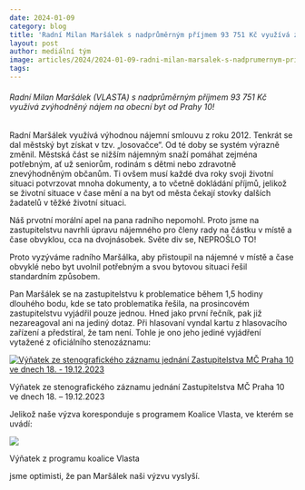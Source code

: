 ```yaml
---
date: 2024-01-09
category: blog
title: 'Radní Milan Maršálek s nadprůměrným příjmem 93 751 Kč využívá zvýhodněný nájem na obecní byt'
layout: post
author: mediální tým
image: articles/2024/2024-01-09-radni-milan-marsalek-s-nadprumernym-prijmem-93-751-kc-vyuziva-zvyhodneny-najem-na-obecni-byt.jpg
tags:
---
```



###### Radní Milan Maršálek (VLASTA) s nadprůměrným příjmem 93 751 Kč využívá zvýhodněný  nájem na obecní byt od Prahy 10!

Radní Maršálek využívá výhodnou nájemní smlouvu z roku 2012. Tenkrát se dal městský byt získat v tzv. „losovačce“. Od té doby se systém výrazně změnil. Městská část se nižším nájemným snaží pomáhat zejména potřebným, ať už seniorům, rodinám s dětmi nebo zdravotně znevýhodněným občanům. Ti ovšem musí každé dva roky svoji životní situaci potvrzovat mnoha dokumenty, a to včetně dokládání příjmů, jelikož se životní situace v čase mění a na byt od města čekají stovky dalších žadatelů v těžké životní situaci.

Náš prvotní morální apel na pana radního nepomohl. Proto jsme na zastupitelstvu navrhli úpravu nájemného pro členy rady na částku v místě a čase obvyklou, cca na dvojnásobek. Světe div se, NEPROŠLO TO!

Proto vyzýváme radního Maršálka, aby přistoupil na nájemné v místě a čase obvyklé nebo byt uvolnil potřebným a svou bytovou situaci řešil standardním způsobem.

Pan Maršálek se na zastupitelstvu k problematice během 1,5 hodiny dlouhého bodu, kde se tato problematika řešila, na prosincovém zastupitelstvu vyjádřil pouze jednou. Hned jako první řečník, pak již nezareagoval ani na jediný dotaz. Při hlasovaní vyndal kartu z hlasovacího zařízení a předstíral, že tam není. Tohle je ono jeho jediné vyjádření vytažené z oficiálního stenozáznamu:

[![Výňatek ze stenografického záznamu jednání Zastupitelstva MČ Praha 10 ve dnech 18. - 19.12.2023](https://pirati10.cz/wp-content/uploads/2024/01/Marsalek_najem.png)](https://praha10.cz/Portals/0/docs/RaZ/steno/s2022-2026/steno_6_ZMC.pdf?ver=2024-01-04-090149-303)

Výňatek ze stenografického záznamu jednání Zastupitelstva MČ Praha 10 ve dnech 18. – 19.12.2023

Jelikož naše výzva koresponduje s programem Koalice Vlasta, ve kterém se uvádí:

[![](https://pirati10.cz/wp-content/uploads/2024/01/Vlastniprogramnajem.png)](https://www.vlasta10.cz/program2022/?fbclid=IwAR0JWfGp1BdAiCOXTvjwRdYmU_3CBapeGk6iNlzUJIqEyx_fvDLDYcnoAi4)

Výňatek z programu koalice Vlasta

jsme optimisti, že pan Maršálek naši výzvu vyslyší.
